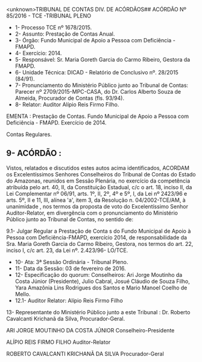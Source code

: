 &lt;unknown&gt;TRIBUNAL DE CONTAS DIV. DE ACÓRDÃOS## ACÓRDÃO Nº 85/2016 - TCE -TRIBUNAL PLENO

- 1- Processo TCE nº 1678/2015.
- 2- Assunto: Prestação de Contas Anual.
- 3- Órgão: Fundo Municipal de Apoio a Pessoa com Deficiência - FMAPD.
- 4- Exercício: 2014.
- 5- Responsável: Sr. Maria Goreth Garcia do Carmo Ribeiro, Gestora da FMAPD.
- 6- Unidade Técnica: DICAD - Relatório de Conclusivo nº. 28/2015 (84/91).
- 7-  Pronunciamento  do Ministério Público  junto  ao Tribunal  de Contas: Parecer  nº 2709/2015-MPC-CASA, do Dr. Carlos Alberto Souza de Almeida, Procurador de Contas (fls. 93/94).
- 8- Relator: Auditor Alípio Reis Firmo Filho.

EMENTA :  Prestação de Contas. Fundo  Municipal de  Apoio  a  Pessoa  com  Deficiência  -  FMAPD. Exercício de 2014.

Contas Regulares.

## 9- ACÓRDÃO :

Vistos, relatados e discutidos estes autos acima identificados, ACORDAM os Excelentíssimos  Senhores  Conselheiros  do  Tribunal  de  Contas  do  Estado  do Amazonas, reunidos em Sessão Plenária, no exercício da competência atribuída pelo art. 40, II, da Constituição Estadual, c/c o art. 18, inciso II, da Lei Complementar nº 06/91, arts. 1º, II, 2º, 4º e 5º, I, da Lei nº 2423/96 e arts. 5º, II e 11, III, alínea 'a', item 3, da Resolução n. 04/2002-TCE/AM, à unanimidade , nos termos da proposta de voto do Excelentíssimo Senhor  Auditor-Relator, em  divergência com  o  pronunciamento  do  Ministério  Público junto ao Tribunal de Contas, no sentido de:

9.1- Julgar Regular a Prestação de Conta s do Fundo Municipal de Apoio à  Pessoa com Deficiência-FMAPD,  exercício  2014,  de  responsabilidade  da  Sra.  Maria Goreth Garcia do Carmo Ribeiro, Gestora, nos termos do art. 22, inciso I, c/c art. 23, da Lei nº. 2.423/96- LO/TCE.

- 10- Ata: 3ª Sessão Ordinária - Tribunal Pleno.
- 11- Data da Sessão: 03 de fevereiro de 2016.
- 12-  Especificação  do  quorum: Conselheiros:  Ari  Jorge  Moutinho  da  Costa  Júnior (Presidente), Julio Cabral, Josué Cláudio de Souza Filho, Yara Amazônia Lins Rodrigues dos Santos e Mario Manoel Coelho de Mello.
- 12.1- Auditor Relator: Alípio Reis Firmo Filho

13- Representante do Ministério Público junto a este Tribunal : Dr. Roberto Cavalcanti Krichanã da Silva, Procurador-Geral.

ARI JORGE MOUTINHO DA COSTA JÚNIOR Conselheiro-Presidente

ALÍPIO REIS FIRMO FILHO Auditor-Relator

ROBERTO CAVALCANTI KRICHANÃ DA SILVA Procurador-Geral